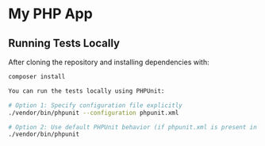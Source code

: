# My PHP App

## Running Tests Locally

After cloning the repository and installing dependencies with:

```bash
composer install

You can run the tests locally using PHPUnit:

# Option 1: Specify configuration file explicitly
./vendor/bin/phpunit --configuration phpunit.xml

# Option 2: Use default PHPUnit behavior (if phpunit.xml is present in project root)
./vendor/bin/phpunit

